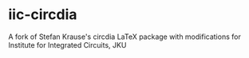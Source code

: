 # iic-circdia
A fork of Stefan Krause's circdia LaTeX package with modifications for Institute for Integrated Circuits, JKU
